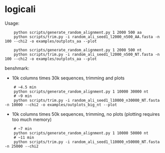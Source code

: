 # logicali

Usage:

```
    python scripts/generate_random_alignment.py 1 2000 500 aa
    python scripts/trim.py -i random_ali_seed1_l2000_n500_AA.fasta -n 100 --chi2 -o examples/outplots_aa --plot
```

```
    python scripts/generate_random_alignment.py 1 2000 500 nt
    python scripts/trim.py -i random_ali_seed1_l2000_n500_NT.fasta -n 100 --chi2 -o examples/outplots_aa --plot
```

benshmark:
 - 10k columns times 30k sequences, trimming and plots

```
    # ~4.5 min
    python scripts/generate_random_alignment.py 1 10000 30000 nt
    # ~9 min
    python scripts/trim.py -i random_ali_seed1_l10000_n30000_NT.fasta -n 10000 --chi2 -o examples/outplots_big_nt --plot
```


 - 10k columns times 50k sequences, trimming, no plots (plotting requires too much memory)
```
    # ~7 min
    python scripts/generate_random_alignment.py 1 10000 50000 nt
    # ~11 min
    python scripts/trim.py -i random_ali_seed1_l10000_n50000_NT.fasta -n 25000 --chi2
```
